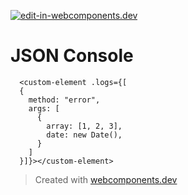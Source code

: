 [![edit-in-webcomponents.dev](https://webcomponents.dev/assets/ext/edit_in_wcd.svg)](https://webcomponents.dev/edit/DpHTLzpdsUmoVCVLkmmN)

# JSON Console

```showcase
  <custom-element .logs={[
  {
    method: "error",
    args: [
      {
        array: [1, 2, 3],
        date: new Date(),
      }
    ]
  }]}></custom-element>
```

> Created with [webcomponents.dev](https://webcomponents.dev)
